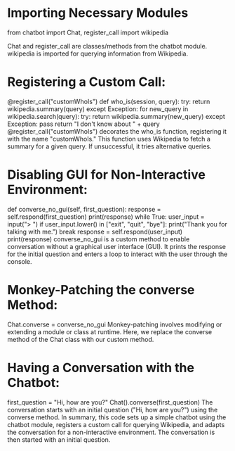 # Importing Necessary Modules

from chatbot import Chat, register_call
import wikipedia

Chat and register_call are classes/methods from the chatbot module.
wikipedia is imported for querying information from Wikipedia.

# Registering a Custom Call:

@register_call("customWhoIs")
def who_is(session, query):
    try:
        return wikipedia.summary(query)
    except Exception:
        for new_query in wikipedia.search(query):
            try:
                return wikipedia.summary(new_query)
            except Exception:
                pass
    return "I don't know about " + query
@register_call("customWhoIs") decorates the who_is function, registering it with the name "customWhoIs."
This function uses Wikipedia to fetch a summary for a given query. If unsuccessful, it tries alternative queries.

# Disabling GUI for Non-Interactive Environment:

def converse_no_gui(self, first_question):
    response = self.respond(first_question)
    print(response)
    while True:
        user_input = input("> ")
        if user_input.lower() in ["exit", "quit", "bye"]:
            print("Thank you for talking with me.")
            break
        response = self.respond(user_input)
        print(response)
converse_no_gui is a custom method to enable conversation without a graphical user interface (GUI).
It prints the response for the initial question and enters a loop to interact with the user through the console.

# Monkey-Patching the converse Method:

Chat.converse = converse_no_gui
 Monkey-patching involves modifying or extending a module or class at runtime. Here, we replace the converse method of the Chat class with our custom method.

# Having a Conversation with the Chatbot:

first_question = "Hi, how are you?"
Chat().converse(first_question)
The conversation starts with an initial question ("Hi, how are you?") using the converse method.
In summary, this code sets up a simple chatbot using the chatbot module, registers a custom call for querying Wikipedia, and adapts the conversation for a non-interactive environment. The conversation is then started with an initial question.
